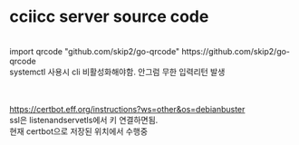 <h1>cciicc server source code</h1>
<br>
import qrcode "github.com/skip2/go-qrcode"    https://github.com/skip2/go-qrcode
<br>
systemctl 사용시 cli 비활성화해야함. 안그럼 무한 입력리턴 발생

<br><br>
https://certbot.eff.org/instructions?ws=other&os=debianbuster
<br>
ssl은 listenandservetls에서 키 연결하면됨.<br> 현재 certbot으로 저장된 위치에서 수행중